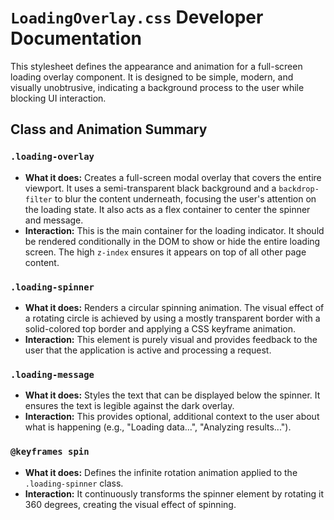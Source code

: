 # `LoadingOverlay.css` Developer Documentation

This stylesheet defines the appearance and animation for a full-screen loading overlay component. It is designed to be simple, modern, and visually unobtrusive, indicating a background process to the user while blocking UI interaction.

## Class and Animation Summary

### `.loading-overlay`

-   **What it does:** Creates a full-screen modal overlay that covers the entire viewport. It uses a semi-transparent black background and a `backdrop-filter` to blur the content underneath, focusing the user's attention on the loading state. It also acts as a flex container to center the spinner and message.
-   **Interaction:** This is the main container for the loading indicator. It should be rendered conditionally in the DOM to show or hide the entire loading screen. The high `z-index` ensures it appears on top of all other page content.

### `.loading-spinner`

-   **What it does:** Renders a circular spinning animation. The visual effect of a rotating circle is achieved by using a mostly transparent border with a solid-colored top border and applying a CSS keyframe animation.
-   **Interaction:** This element is purely visual and provides feedback to the user that the application is active and processing a request.

### `.loading-message`

-   **What it does:** Styles the text that can be displayed below the spinner. It ensures the text is legible against the dark overlay.
-   **Interaction:** This provides optional, additional context to the user about what is happening (e.g., "Loading data...", "Analyzing results...").

### `@keyframes spin`

-   **What it does:** Defines the infinite rotation animation applied to the `.loading-spinner` class.
-   **Interaction:** It continuously transforms the spinner element by rotating it 360 degrees, creating the visual effect of spinning.